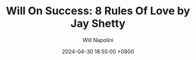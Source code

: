 ---
title: "Will On Success: 8 Rules Of Love by Jay Shetty"
author: Will Napolini
date: 2024-04-30 18:55:00 +0800
categories: [Mindset, Book-summaries]
tags:
  [
    8-rules-of-love,
    jay-shetty,
    self-improvement,
    personal-growth,
    philosophy,
    love-hacks,
    meaningful-relationships,
    jay-shetty-books,
    personal-responsibility,
    rules-for-a-fulfilling-love,
    finding-your-heart-song,
    jay-shetty-quotes,
    self-discovery,
    importance-of-connection,
    jay-shetty-philosophy,
    understanding-vulnerability,
    jay-shetty-controversial,
    rules-to-live-by,
    open-your-heart
  ]
image: https://pbs.twimg.com/media/GO1OEkqWsAEQQma?format=jpg&name=large
alt: "Will On Success: 8 Rules Of Love by Jay Shetty"
pin: true
fallback:
  -
  # Replace with the URL of your backup image
  -
  # Replace with the URL of your backup image
---